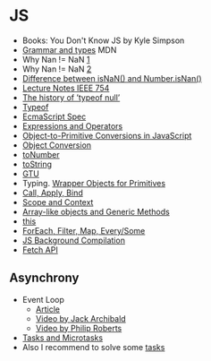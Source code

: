 # JS

- Books: You Don't Know JS by Kyle Simpson
- [Grammar and types](https://developer.mozilla.org/bm/docs/Web/JavaScript/Guide/Grammar_and_Types) MDN
- Why Nan != NaN [1](https://stackoverflow.com/questions/1565164/what-is-the-rationale-for-all-comparisons-returning-false-for-ieee754-nan-values)
- Why Nan != NaN [2](https://www.quora.com/In-JavaScript-why-does-the-expression-NaN-NaN-give-a-false-value)
- [Difference between isNaN() and Number.isNan()](https://developer.mozilla.org/en-US/docs/Web/JavaScript/Reference/Global_Objects/NaN)
- [Lecture Notes IEEE 754](http://www.cs.berkeley.edu/~wkahan/ieee754status/IEEE754.PDF)
- [The history of ’typeof null’](http://2ality.com/2013/10/typeof-null.html)
- [Typeof](https://developer.mozilla.org/en-US/docs/Web/JavaScript/Reference/Operators/typeof)
- [EcmaScript Spec](http://www.ecma-international.org/ecma-262/5.1/#sec-8)
- [Expressions and Operators](https://developer.mozilla.org/en-US/docs/Web/JavaScript/Guide/Expressions_and_Operators)
- [Object-to-Primitive Conversions in JavaScript](http://www.adequatelygood.com/Object-to-Primitive-Conversions-in-JavaScript.html)
- [Object Conversion](https://learn.javascript.ru/object-conversion)
- [toNumber](https://developer.mozilla.org/en-US/docs/Web/JavaScript/Reference/Global_Objects/Number/prototype)
- [toString](https://developer.mozilla.org/en-US/docs/Web/JavaScript/Reference/Global_Objects/String/prototype)
- [GTU](https://github.com/aca-betconstruct/test-force)
- Typing. [Wrapper Objects for Primitives](http://speakingjs.com/es5/ch08.html)
- [Call, Apply, Bind](https://www.codementor.io/niladrisekhardutta/how-to-call-apply-and-bind-in-javascript-8i1jca6jp)
- [Scope and Context](http://ryanmorr.com/understanding-scope-and-context-in-javascript/)
- [Array-like objects and Generic Methods](http://2ality.com/2013/05/quirk-array-like-objects.html)
- [this](https://habrahabr.ru/post/149516/)
- [ForEach, Filter, Map, Every/Some](https://learn.javascript.ru/array-iteration)
- [JS Background Compilation](https://v8project.blogspot.am/2018/03/background-compilation.html)
- [Fetch API](https://developers.google.com/web/ilt/pwa/working-with-the-fetch-api)

## Asynchrony

- Event Loop
  - [Article](https://hackernoon.com/understanding-js-the-event-loop-959beae3ac40)
  - [Video by Jack Archibald](https://youtu.be/cCOL7MC4Pl0)
  - [Video by Philip Roberts](https://youtu.be/8aGhZQkoFbQ)
- [Tasks and Microtasks](https://jakearchibald.com/2015/tasks-microtasks-queues-and-schedules/)
- Also I recommend to solve some [tasks](https://github.com/vre2h/async-tasks)
